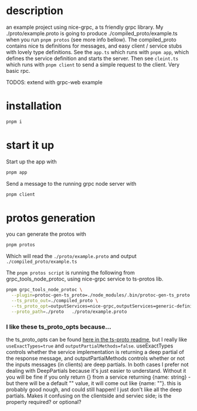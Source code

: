 # description

an example project using nice-grpc, a ts friendly grpc library. My ./proto/example.proto is going to produce ./compiled_proto/example.ts when you run `pnpm protos` (see more info bellow). The compiled_proto contains nice ts definitions for messages, and easy client / service stubs with lovely type definitions. See the `app.ts` which runs with `pnpm app`, which defines the service definition and starts the server. Then see `cleint.ts` which runs with `pnpm client` to send a simple request to the client. Very basic rpc.

TODOS: extend with grpc-web example

# installation

```sh
pnpm i
```

# start it up

Start up the app with

```sh
pnpm app
```

Send a message to the running grpc node server with

```sh
pnpm client
```

# protos generation

you can generate the protos with

```sh
pnpm protos
```

Which will read the `./proto/example.proto` and output `./compiled_proto/example.ts`

The `pnpm protos script` is running the following from grpc_tools_node_protoc, using nice-grpc service to ts-protos lib.

```sh
pnpm grpc_tools_node_protoc \
  --plugin=protoc-gen-ts_proto=./node_modules/.bin/protoc-gen-ts_proto \
  --ts_proto_out=./compiled_proto \
  --ts_proto_opt=outputServices=nice-grpc,outputServices=generic-definitions,useExactTypes=true,outputPartialMethods=false \
  --proto_path=./proto   ./proto/example.proto
```

### I like these ts_proto_opts because...

the ts_proto_opts can be found [here in the ts-proto readme](https://github.com/stephenh/ts-proto), but I really like `useExactTypes=true` and `outputPartialMethods=false`. useExactTypes controls whether the service implementation is returning a deep partial of the response message, and outputPartialMethods controls whether or not the inputs messages (in clients) are deep partials. In both cases I prefer not dealing with DeepPartials because it's just easier to understand. Without it you will be fine if you only return {} from a service returning {name: string} - but there will be a default "" value, it will come out like {name: ""}. this is probably good nough, and could still happen! I just don't like all the deep partials. Makes it confusing on the clientside and serviec side; is the property required? or optional?

